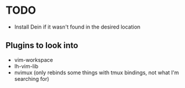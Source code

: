 # TODO

- Install Dein if it wasn't found in the desired location

## Plugins to look into

- vim-workspace
- lh-vim-lib
- nvimux (only rebinds some things with tmux bindings, not what I'm searching for)
